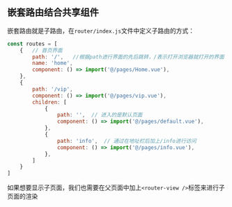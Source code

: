 ## 嵌套路由结合共享组件

嵌套路由就是子路由，在`router/index.js`文件中定义子路由的方式：

```js
const routes = [
    {   // 首页界面
        path: '/',   //根据path进行界面的先后跳转，/表示打开浏览器就打开的界面
        name: 'home',
        component: () => import('@/pages/Home.vue'),
    },
    {
        path: '/vip',
        component: () => import('@/pages/vip.vue'),
        children: [
            {
                path: '',  // 进入的是默认页面
        		component: () => import('@/pages/default.vue'),
            },
            {
                path: 'info',  // 通过在地址栏后加上/info进行访问
        		component: () => import('@/pages/info.vue'),
            },
        ]
    }
]
```

如果想要显示子页面，我们也需要在父页面中加上`<router-view />`标签来进行子页面的渲染